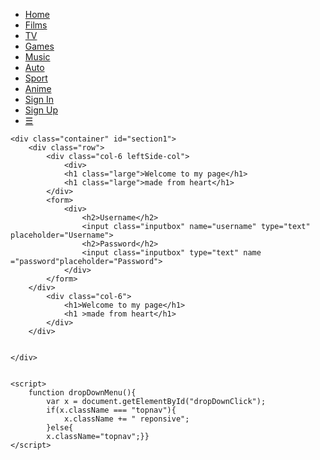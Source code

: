 <!DOCTYPE html>
<html lang="en">
<head>
<title>Hello</title>
<link rel="stylesheet" href="C:\Users\Maftunabonu\Desktop\New folder\something.css">
</head>
<body>
	<nav>
		<ul class="topnav" id="dropDownClick">
		<li><a href="https://mover.uz/video/humor">Home</a></li>
		<li><a href="https://google.com">Films</a></li>
		<li><a href="https://google.com">TV</a></li>
		<li><a href="https://google.com">Games</a></li>
	<li><a href="https://google.com">Music</a></li>
	<li><a href="https://google.com">Auto</a></li>
	<li><a href="https://google.com">Sport</a></li>
	<li><a href="https://google.com">Anime</a></li>
	<li class="topnav-right"><a href="https://google.com">Sign In</a></li>
	<li class="topnav-right"><a href="https://google.com">Sign Up</a></li>
	<li class="dropdownIcon"><a href="javascript:void(0);" onclick="dropDownMenu()">&#9776;</a></li>
</ul>
	</nav>

	<div class="container" id="section1">
		<div class="row">
			<div class="col-6 leftSide-col">
				<div>
				<h1 class="large">Welcome to my page</h1>
				<h1 class="large">made from heart</h1>
			</div>
			<form>
				<div>
					<h2>Username</h2>
					<input class="inputbox" name="username" type="text" placeholder="Username">
					<h2>Password</h2>
					<input class="inputbox" type="text" name ="password"placeholder="Password">
				</div>
			</form>
		</div>
			<div class="col-6">
				<h1>Welcome to my page</h1>
				<h1 >made from heart</h1>
			</div>
		</div>


	</div>


	<script>
		function dropDownMenu(){
			var x = document.getElementById("dropDownClick");
			if(x.className === "topnav"){
				x.className += " reponsive";
			}else{
			x.className="topnav";}}
	</script>
</body>
</html>
